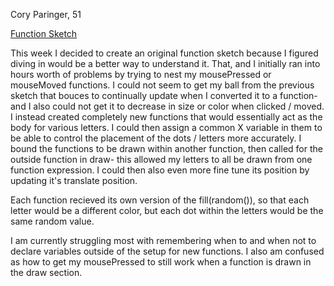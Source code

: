 Cory Paringer, 51

[Function Sketch](https://github.com/corypari/120-work/tree/master/hw-7)

This week I decided to create an original function sketch because I figured diving in would be a better way to understand it. That, and I initially ran into hours worth of problems by trying to nest my mousePressed or mouseMoved functions. I could not seem to get my ball from the previous sketch that bouces to continually update when I converted it to a function- and I also could not get it to decrease in size or color when clicked / moved. I instead created completely new functions that would essentially act as the body for various letters. I could then assign a common X variable in them to be able to control the placement of the dots / letters more accurately. I bound the functions to be drawn within another function, then called for the outside function in draw- this allowed my letters to all be drawn from one function expression. I could then also even more fine tune its position by updating it's translate position.

Each function recieved its own version of the fill(random()), so that each letter would be a different color, but each dot within the letters would be the same random value.

I am currently struggling most with remembering when to and when not to declare variables outside of the setup for new functions. I also am confused as how to get my mousePressed to still work when a function is drawn in the draw section.
